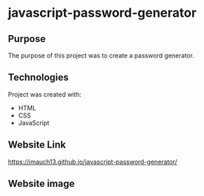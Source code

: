 # javascript-password-generator
## Purpose
The purpose of this project was to create a password generator.
## Technologies
Project was created with:
* HTML
* CSS
* JavaScript
## Website Link
https://jmauch13.github.io/javascript-password-generator/
## Website image
